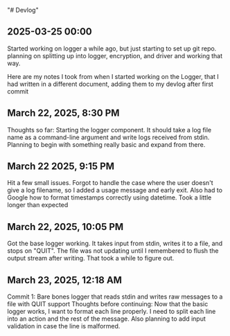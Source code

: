 "# Devlog" 

## 2025-03-25 00:00
Started working on logger a while ago, but just starting to set up git repo. planning on splitting up into logger, encryption, and driver and working that way. 

Here are my notes I took from when I started working on the Logger, that I had written in a different document, adding them to my devlog after first commit

## March 22, 2025, 8:30 PM
Thoughts so far: Starting the logger component. It should take a log file name as a command-line argument and write logs received from stdin. Planning to begin with something really basic and expand from there.

## March 22 2025, 9:15 PM
Hit a few small issues. Forgot to handle the case where the user doesn't give a log filename, so I added a usage message and early exit. Also had to Google how to format timestamps correctly using datetime. Took a little longer than expected


## March 22, 2025, 10:05 PM
Got the base logger working. It takes input from stdin, writes it to a file, and stops on "QUIT". The file was not updating until I remembered to flush the output stream after writing. That took a while to figure out.


## March 23, 2025, 12:18 AM
Commit 1: Bare bones logger that reads stdin and writes raw messages to a file with QUIT support
Thoughts before continuing: Now that the basic logger works, I want to format each line properly. I need to split each line into an action and the rest of the message. Also planning to add input validation in case the line is malformed.




